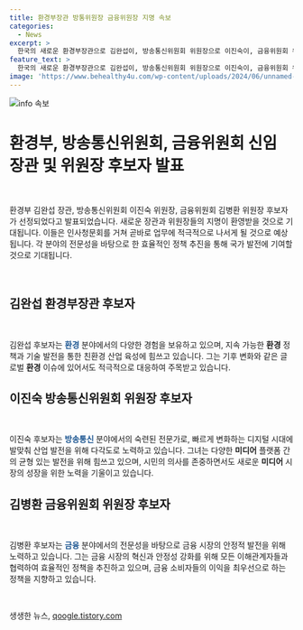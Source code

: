 ```yaml
---
title: 환경부장관 방통위원장 금융위원장 지명 속보
categories:
  - News
excerpt: >
  한국의 새로운 환경부장관으로 김완섭이, 방송통신위원회 위원장으로 이진숙이, 금융위원회 위원장으로 김병환이 지명되었다. 국회에서의 인준을 거쳐 이들은 곧 소속 기관의 최고 책임자로 취임할 것으로 예상된다.환경, 방송통신, 금융 등의 분야에서 이들의 리더십에 주목할 필요가 있을 것으로 보인다.
feature_text: >
  한국의 새로운 환경부장관으로 김완섭이, 방송통신위원회 위원장으로 이진숙이, 금융위원회 위원장으로 김병환이 지명되었다. 국회에서의 인준을 거쳐 이들은 곧 소속 기관의 최고 책임자로 취임할 것으로 예상된다.환경, 방송통신, 금융 등의 분야에서 이들의 리더십에 주목할 필요가 있을 것으로 보인다.
image: 'https://www.behealthy4u.com/wp-content/uploads/2024/06/unnamed-file.png'
---
```


<p><img src="https://www.behealthy4u.com/wp-content/uploads/2024/06/unnamed-file.png" alt="info 속보" /></p>

<h1>환경부, 방송통신위원회, 금융위원회 신임 장관 및 위원장 후보자 발표</h1>

<p data-ke-size="size16">&nbsp;</p>

<p>환경부 김완섭 장관, 방송통신위원회 이진숙 위원장, 금융위원회 김병환 위원장 후보자가 선정되었다고 발표되었습니다. 새로운 장관과 위원장들의 지명이 환영받을 것으로 기대됩니다. 이들은 인사청문회를 거쳐 곧바로 업무에 적극적으로 나서게 될 것으로 예상됩니다. 각 분야의 전문성을 바탕으로 한 효율적인 정책 추진을 통해 국가 발전에 기여할 것으로 기대됩니다.</p></p>

<p data-ke-size="size16">&nbsp;</p>

<h2 data-ke-size="size26">김완섭 환경부장관 후보자</h2>

<p data-ke-size="size16">&nbsp;</p>

<p>김완섭 후보자는 <b><span style="color: #1a5490;">환경</span></b> 분야에서의 다양한 경험을 보유하고 있으며, 지속 가능한 <b>환경</b> 정책과 기술 발전을 통한 친환경 산업 육성에 힘쓰고 있습니다. 그는 기후 변화와 같은 글로벌 <b>환경</b> 이슈에 있어서도 적극적으로 대응하여 주목받고 있습니다.</p>

<h2 data-ke-size="size26">이진숙 방송통신위원회 위원장 후보자</h2>

<p data-ke-size="size16">&nbsp;</p>

<p>이진숙 후보자는 <b><span style="color: #1a5490;">방송통신</span></b> 분야에서의 숙련된 전문가로, 빠르게 변화하는 디지털 시대에 발맞춰 산업 발전을 위해 다각도로 노력하고 있습니다. 그녀는 다양한 <b>미디어</b> 플랫폼 간의 균형 있는 발전을 위해 힘쓰고 있으며, 시민의 의사를 존중하면서도 새로운 <b>미디어</b> 시장의 성장을 위한 노력을 기울이고 있습니다.</p>

<h2 data-ke-size="size26">김병환 금융위원회 위원장 후보자</h2>

<p data-ke-size="size16">&nbsp;</p>

<p>김병환 후보자는 <b><span style="color: #1a5490;">금융</span></b> 분야에서의 전문성을 바탕으로 금융 시장의 안정적 발전을 위해 노력하고 있습니다. 그는 금융 시장의 혁신과 안정성 강화를 위해 모든 이해관계자들과 협력하여 효율적인 정책을 추진하고 있으며, 금융 소비자들의 이익을 최우선으로 하는 정책을 지향하고 있습니다.</p>

<p data-ke-size="size16">&nbsp;</p>
생생한 뉴스, <a href="https://qoogle.tistory.com" rel="dofollow">qoogle.tistory.com</a>


